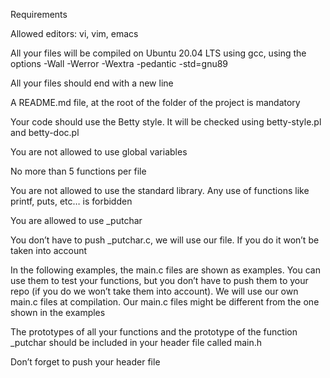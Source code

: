 Requirements

Allowed editors: vi, vim, emacs

All your files will be compiled on Ubuntu 20.04 LTS using gcc,
using the options -Wall -Werror -Wextra -pedantic -std=gnu89

All your files should end with a new line

A README.md file, at the root of the folder of the project is mandatory

Your code should use the Betty style. It will be checked using
betty-style.pl and betty-doc.pl

You are not allowed to use global variables

No more than 5 functions per file

You are not allowed to use the standard library. Any use of
functions like printf, puts, etc… is forbidden

You are allowed to use _putchar

You don’t have to push _putchar.c, we will use our file.
If you do it won’t be taken into account

In the following examples, the main.c files are shown as examples.
You can use them to test your functions, but you don’t have to
push them to your repo (if you do we won’t take them into account).
We will use our own main.c files at compilation.
Our main.c files might be different from the one shown in the examples

The prototypes of all your functions and the prototype of the
function _putchar should be included in your header file called main.h

Don’t forget to push your header file